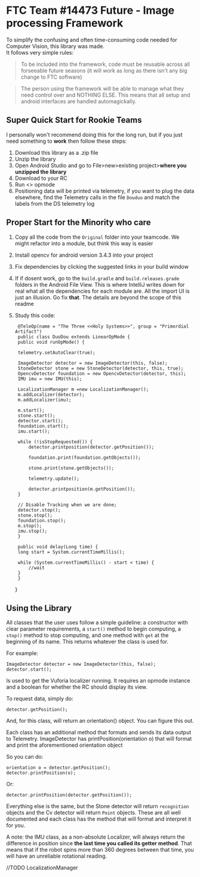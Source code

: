 # FTC Team #14473 Future - Image processing Framework

To simplify the confusing and often time-consuming code needed for Computer Vision, this library was made.   
It follows very simple rules:

> To be included into the framework, code must be reusable across all forseeable future seasons (it will work as long as there isn't any big change to FTC software)  

> The person using the framework will be able to manage what they need control over and NOTHING ELSE. This means that all setup and android interfaces are handled automagickally.

## Super Quick Start for Rookie Teams
I personally won't recommend doing this for the long run, but if you just need something to **work** then follow these steps:

1. Download this library as a .zip file
2. Unzip the library
3. Open Android Studio and go to File>new>existing project>**where you unzipped the library**
4. Download to your RC
5. Run <<Three systems>> opmode
6. Positioning data will be printed via telemetry, if you want to plug the data elsewhere, find the Telemetry calls in the file `Douduo` and match the labels from the DS telemetry log
	
## Proper Start for the Minority who care

1. Copy all the code from the `Original` folder into your teamcode. We might refactor into a module, but think this way is easier
2. Install opencv for android version 3.4.3 into your project
3. Fix dependencies by clicking the suggested links in your build window
4. If if dosent work, go to the `build.gradle` and `build.releases.grade` folders in the Android File View. This is where IntelliJ writes down for real what all the dependencies for each module are. All the import UI is just an illusion. Go fix __that__. The details are beyond the scope of this readme
5. Study this code:

		@TeleOp(name = "The Three <<Holy Systems>>", group = "Primordial Artifact")
		public class DuoDou extends LinearOpMode {
	    public void runOpMode() {

		telemetry.setAutoClear(true);

		ImageDetector detector = new ImageDetector(this, false);
		StoneDetector stone = new StoneDetector(detector, this, true);
		OpencvDetector foundation = new OpencvDetector(detector, this);
		IMU imu = new IMU(this);

		LocalizationManager m =new LocalizationManager();
		m.addLocalizer(detector);
		m.addLocalizer(imu);

		m.start();
		stone.start();
		detector.start();
		foundation.start();
		imu.start();

		while (!isStopRequested()) {
		    detector.printposition(detector.getPosition());

		    foundation.print(foundation.getObjects());

		    stone.print(stone.getObjects());

		    telemetry.update();

		    detector.printposition(m.getPosition());
		}

		// Disable Tracking when we are done;
		detector.stop();
		stone.stop();
		foundation.stop();
		m.stop();
		imu.stop();
	    }

	    public void delay(Long time) {
		long start = System.currentTimeMillis();

		while (System.currentTimeMillis() - start < time) {
		    //wait
		}
	    }
	}
	
## Using the Library

All classes that the user uses follow a simple guideline: a constructor with clear parameter requirements, a `start()` method to begin computing, a `stop()` method to stop computing, and one method with `get` at the beginning of its name. This returns whatever the class is used for.

For example:

	ImageDetector detector = new ImageDetector(this, false);
	detector.start();

Is used to get the Vuforia localizer running. It requires an opmode instance and a boolean for whether the RC should display its view.

To request data, simply do:

	detector.getPosition();

And, for this class, will return an orientation() object. You can figure this out.

Each class has an additional method that formats and sends its data output to Telemetry. ImageDetector has printPosition(orientation o) that will format and print the aforementioned orientation object

So you can do:
		
	orientation o = detector.getPosition();
	detector.printPosition(o);
	
Or: 

	detector.printPosition(detector.getPosition());
	
Everything else is the same, but the Stone detector will return `recognition` objects and the Cv detector will return `Point` objects. These are all well documented and each class has the method that will format and interpret it for you.

A note: the IMU class, as a non-absolute Localizer, will always return the difference in position since __the last time you called its getter method__. That means that if the robot spins more than 360 degrees between that time, you will have an unreliable rotational reading.

//TODO LocalizationManager
	


